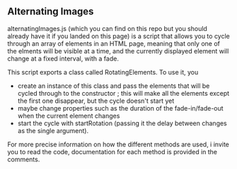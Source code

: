 ## Alternating Images
alternatingImages.js (which you can find on this repo but you should already have it if you landed on this page) is a script that allows you to cycle through an array of elements in an HTML page, meaning that only one of the elments will be visible at a time, and the currently displayed element will change at a fixed interval, with a fade. 

This script exports a class called RotatingElements. To use it, you
- create an instance of this class and pass the elements that will be cycled through to the constructor ; this will make all the elements except the first one disappear, but the cycle doesn't start yet
- maybe change properties such as the duration of the fade-in/fade-out when the current element changes
- start the cycle with startRotation (passing it the delay between changes as the single argument).

For more precise information on how the different methods are used, i invite you to read the code, documentation for each method is provided in the comments. 